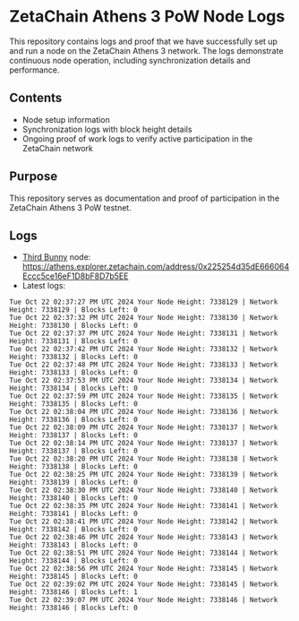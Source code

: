 # ZetaChain Athens 3 PoW Node Logs
This repository contains logs and proof that we have successfully set up and run a node on the ZetaChain Athens 3 network. The logs demonstrate continuous node operation, including synchronization details and performance.

## Contents
- Node setup information
- Synchronization logs with block height details
- Ongoing proof of work logs to verify active participation in the ZetaChain network

## Purpose
This repository serves as documentation and proof of participation in the ZetaChain Athens 3 PoW testnet.

## Logs

- [Third Bunny](https://thirdbunny.xyz/) node: https://athens.explorer.zetachain.com/address/0x225254d35dE666064Eccc5ce16eF1D8bF8D7b5EE
- Latest logs:
```
Tue Oct 22 02:37:27 PM UTC 2024 Your Node Height: 7338129 | Network Height: 7338129 | Blocks Left: 0
Tue Oct 22 02:37:32 PM UTC 2024 Your Node Height: 7338130 | Network Height: 7338130 | Blocks Left: 0
Tue Oct 22 02:37:37 PM UTC 2024 Your Node Height: 7338131 | Network Height: 7338131 | Blocks Left: 0
Tue Oct 22 02:37:42 PM UTC 2024 Your Node Height: 7338132 | Network Height: 7338132 | Blocks Left: 0
Tue Oct 22 02:37:48 PM UTC 2024 Your Node Height: 7338133 | Network Height: 7338133 | Blocks Left: 0
Tue Oct 22 02:37:53 PM UTC 2024 Your Node Height: 7338134 | Network Height: 7338134 | Blocks Left: 0
Tue Oct 22 02:37:59 PM UTC 2024 Your Node Height: 7338135 | Network Height: 7338135 | Blocks Left: 0
Tue Oct 22 02:38:04 PM UTC 2024 Your Node Height: 7338136 | Network Height: 7338136 | Blocks Left: 0
Tue Oct 22 02:38:09 PM UTC 2024 Your Node Height: 7338137 | Network Height: 7338137 | Blocks Left: 0
Tue Oct 22 02:38:14 PM UTC 2024 Your Node Height: 7338137 | Network Height: 7338137 | Blocks Left: 0
Tue Oct 22 02:38:20 PM UTC 2024 Your Node Height: 7338138 | Network Height: 7338138 | Blocks Left: 0
Tue Oct 22 02:38:25 PM UTC 2024 Your Node Height: 7338139 | Network Height: 7338139 | Blocks Left: 0
Tue Oct 22 02:38:30 PM UTC 2024 Your Node Height: 7338140 | Network Height: 7338140 | Blocks Left: 0
Tue Oct 22 02:38:35 PM UTC 2024 Your Node Height: 7338141 | Network Height: 7338141 | Blocks Left: 0
Tue Oct 22 02:38:41 PM UTC 2024 Your Node Height: 7338142 | Network Height: 7338142 | Blocks Left: 0
Tue Oct 22 02:38:46 PM UTC 2024 Your Node Height: 7338143 | Network Height: 7338143 | Blocks Left: 0
Tue Oct 22 02:38:51 PM UTC 2024 Your Node Height: 7338144 | Network Height: 7338144 | Blocks Left: 0
Tue Oct 22 02:38:56 PM UTC 2024 Your Node Height: 7338145 | Network Height: 7338145 | Blocks Left: 0
Tue Oct 22 02:39:02 PM UTC 2024 Your Node Height: 7338145 | Network Height: 7338146 | Blocks Left: 1
Tue Oct 22 02:39:07 PM UTC 2024 Your Node Height: 7338146 | Network Height: 7338146 | Blocks Left: 0
```
